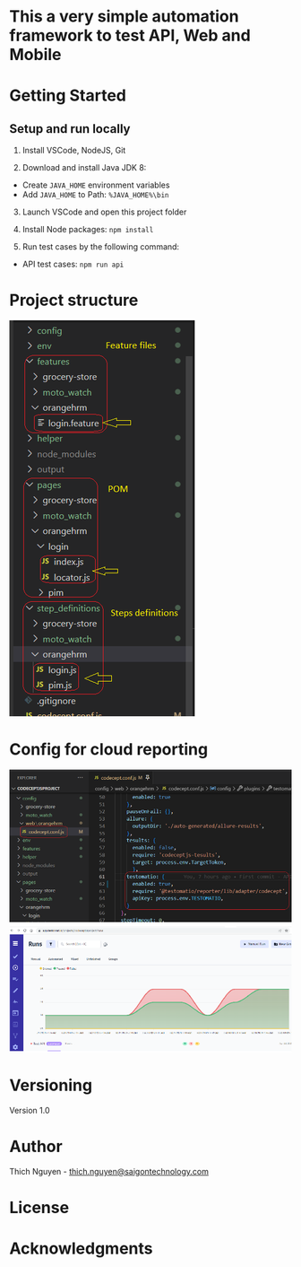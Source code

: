 # This a very simple automation framework to test API, Web and Mobile

# Getting Started

## Setup and run locally

1. Install VSCode, NodeJS, Git

2. Download and install Java JDK 8:
- Create `JAVA_HOME` environment variables
- Add `JAVA_HOME` to Path: `%JAVA_HOME%\bin`

3. Launch VSCode and open this project folder

4. Install Node packages: `npm install`

5. Run test cases by the following command:
- API test cases: `npm run api`

# Project structure
![Alt text](./assets/Project_Structure.png?raw=true "Project structure")

# Config for cloud reporting
![Alt text](./assets/Report.png?raw=true "Cloud reporting")

# Versioning
Version 1.0

# Author
Thich Nguyen - thich.nguyen@saigontechnology.com

# License

# Acknowledgments